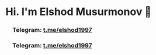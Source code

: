 <h1>Hi. I'm Elshod Musurmonov 👋</h1>
<h3><img src = "https://cdn.pixabay.com/photo/2020/11/24/10/03/telegram-5772057_1280.png" style="width:15px;"> Telegram: <a href="https://t.me/elshod1997"> t.me/elshod1997</a></h3>
<h3><img src = "https://cdn.pixabay.com/photo/2020/11/24/10/03/telegram-5772057_1280.png" style="width:15px;"> Telegram: <a href="https://t.me/elshod1997"> t.me/elshod1997</a></h3>
<!--
**elshodatc111/elshodatc111** is a ✨ _special_ ✨ repository because its `README.md` (this file) appears on your GitHub profile.

Here are some ideas to get you started:

- 🔭 I’m currently working on ...
- 🌱 I’m currently learning ...
- 👯 I’m looking to collaborate on ...
- 🤔 I’m looking for help with ...
- 💬 Ask me about ...
- 📫 How to reach me: ...
- 😄 Pronouns: ...
- ⚡ Fun fact: ...
-->
